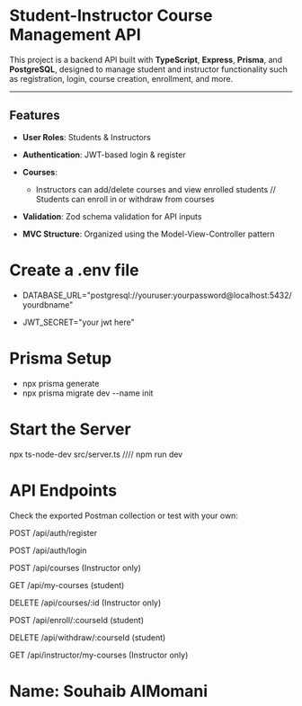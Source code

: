 # Student-Instructor Course Management API

This project is a backend API built with **TypeScript**, **Express**, **Prisma**, and **PostgreSQL**, designed to manage student and instructor functionality such as registration, login, course creation, enrollment, and more.

---

## Features

- **User Roles**: Students & Instructors
- **Authentication**: JWT-based login & register
- **Courses**:
  - Instructors can add/delete courses and view enrolled students // Students can enroll in or withdraw from courses
    
- **Validation**: Zod schema validation for API inputs
- **MVC Structure**: Organized using the Model-View-Controller pattern
# Create a .env file
- DATABASE_URL="postgresql://youruser:yourpassword@localhost:5432/yourdbname"

- JWT_SECRET="your jwt here"

# Prisma Setup
- npx prisma generate
- npx prisma migrate dev --name init

# Start the Server
npx ts-node-dev src/server.ts    //// npm run dev

# API Endpoints
Check the exported Postman collection or test with your own:

POST /api/auth/register

POST /api/auth/login

POST /api/courses (Instructor only)

GET /api/my-courses  (student)

DELETE /api/courses/:id   (Instructor only)

POST /api/enroll/:courseId (student)

DELETE /api/withdraw/:courseId   (student)

GET /api/instructor/my-courses (Instructor only)



 # Name: Souhaib AlMomani
